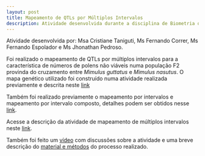 ```yaml
---
layout: post
title: Mapeamento de QTLs por Múltiplos Intervalos
description: Atividade desenvolvida durante a disciplina de Biometria de Marcadores Genéticos na Esalq-USP
---
```


Atividade desenvolvida por: Msa Cristiane Taniguti, Ms Fernando Correr, Ms Fernando Espolador e Ms Jhonathan Pedroso.

Foi realizado o  mapeamento de QTLs por múltiplos intervalos para a característica de números de polens não viáveis numa população F2 provinda do cruzamento entre  _Mimulus guttatus_ e _Mimulus nasutus_. O  mapa  genético utilizado foi construído numa atividade realizada previamente e descrita neste [link](http://cristianetaniguti.github.io/2017/05/19/Contru%C3%A7%C3%A3o-de-Mapa-Gen%C3%A9tico-no-Onemap.html)

Também foi realizado previamente o mapeamento por intervalos e mapeamento por intervalo composto, detalhes podem ser obtidos nesse [link](http://cristianetaniguti.github.io/2017/06/12/Mapeamento-por-intervalo-e-mapeamento-por-intervalo-composto.html).

Acesse a descrição da atividade de  mapeamento de múltiplos intervalos  neste [link](https://cristianetaniguti.github.io/htmls/Aula11.html).

Também foi feito um [vídeo](https://youtu.be/eSuNiVjeKeA) com discussões sobre a atividade e uma breve descrição do [material e métodos](https://cristianetaniguti.github.io/htmls/Aula11_mat_met.pdf) do processo realizado.
